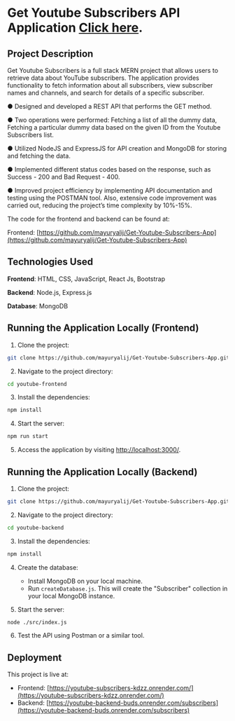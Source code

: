 # Get Youtube Subscribers API Application  [Click here](https://youtube-subscribers-kdzz.onrender.com/).

## Project Description

Get Youtube Subscribers is a full stack MERN project that allows users to retrieve data about YouTube subscribers. The application provides functionality to fetch information about all subscribers, view subscriber names and channels, and search for details of a specific subscriber.

● Designed and developed a REST API that performs the GET method.

● Two operations were performed: Fetching a list of all the dummy data,
Fetching a particular dummy data based on the given ID from the Youtube
Subscribers list.

● Utilized NodeJS and ExpressJS for API creation and MongoDB for storing and
fetching the data.

● Implemented different status codes based on the response, such as Success -
200 and Bad Request - 400.

● Improved project efficiency by implementing API documentation and testing
using the POSTMAN tool. Also, extensive code improvement was carried out,
reducing the project’s time complexity by 10%-15%.


The code for the frontend and backend can be found at:

Frontend: [https://github.com/mayuryalij/Get-Youtube-Subscribers-App](https://github.com/mayuryalij/Get-Youtube-Subscribers-App)

## Technologies Used

**Frontend**: HTML, CSS, JavaScript, React Js, Bootstrap

**Backend**: Node.js, Express.js

**Database**: MongoDB

## Running the Application Locally (Frontend)

1. Clone the project:

```bash
git clone https://github.com/mayuryalij/Get-Youtube-Subscribers-App.git
```

2. Navigate to the project directory:

```bash
cd youtube-frontend
```

3. Install the dependencies:

```bash
npm install
```

4. Start the server:

```bash
npm run start
```

5. Access the application by visiting [http://localhost:3000/](http://localhost:3000/).

## Running the Application Locally (Backend)

1. Clone the project:

```bash
git clone https://github.com/mayuryalij/Get-Youtube-Subscribers-App.git
```

2. Navigate to the project directory:

```bash
cd youtube-backend
```

3. Install the dependencies:

```bash
npm install
```

4. Create the database:

   - Install MongoDB on your local machine.
   - Run `createDatabase.js`. This will create the "Subscriber" collection in your local MongoDB instance.

5. Start the server:

```bash
node ./src/index.js
```

6. Test the API using Postman or a similar tool.

## Deployment

This project is live at:

- Frontend: [https://youtube-subscribers-kdzz.onrender.com/](https://youtube-subscribers-kdzz.onrender.com/)
- Backend: [https://youtube-backend-buds.onrender.com/subscribers](https://youtube-backend-buds.onrender.com/subscribers)
